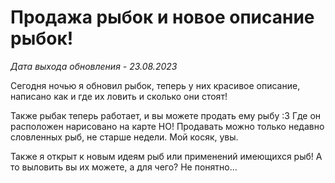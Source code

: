 # Продажа рыбок и новое описание рыбок!

*Дата выхода обновления - 23.08.2023*

Сегодня ночью я обновил рыбок, теперь у них красивое описание, написано как и где их ловить и сколько они стоят!

Также рыбак теперь работает, и вы можете продать ему рыбу :3 Где он расположен нарисовано на карте
НО! Продавать можно только недавно словленных рыб, не старше недели. Мой косяк, увы.

Также я открыт к новым идеям рыб или применений имеющихся рыб! А то выловить вы их можете, а для чего? Не понятно...